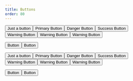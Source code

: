 ```yaml
---
title: Buttons
order: 80
---
```


<div class="cluster">

<button class="button">Just a button</button><button class="button button--primary">Primary Button</button><button class="button button--danger">Danger Button</button><button class="button button--success">Success Button</button><button class="button button--warning">Warning Button</button><button class="button button--light">Warning Button</button><button class="button button--dark">Warning Button</button>

<button class="button button--primary button--large">Button</button><button class="button button--primary button--small">Button</button>

</div>

<div class="cluster theme-dark">

<button class="button">Just a button</button><button class="button button--primary">Primary Button</button><button class="button button--danger">Danger Button</button><button class="button button--success">Success Button</button><button class="button button--warning">Warning Button</button><button class="button button--light">Warning Button</button><button class="button button--dark">Warning Button</button>

<button class="button button--primary button--large">Button</button><button class="button button--primary button--small">Button</button>

</div>

